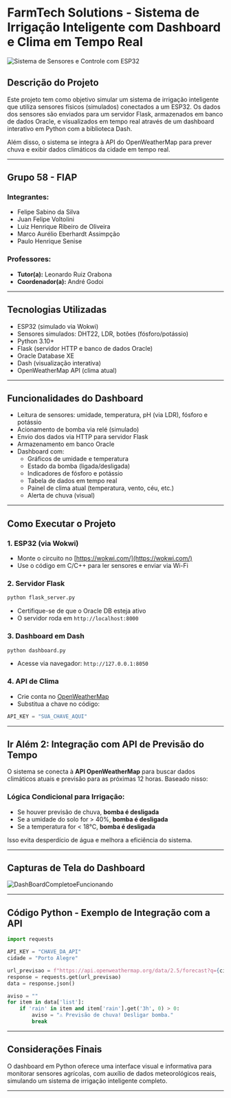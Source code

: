 # FarmTech Solutions - Sistema de Irrigação Inteligente com Dashboard e Clima em Tempo Real

![Sistema de Sensores e Controle com ESP32](https://github.com/user-attachments/assets/467974e1-2cd2-4a9a-a01a-2c7861282489)

## Descrição do Projeto
Este projeto tem como objetivo simular um sistema de irrigação inteligente que utiliza sensores físicos (simulados) conectados a um ESP32. Os dados dos sensores são enviados para um servidor Flask, armazenados em banco de dados Oracle, e visualizados em tempo real através de um dashboard interativo em Python com a biblioteca Dash.

Além disso, o sistema se integra à API do OpenWeatherMap para prever chuva e exibir dados climáticos da cidade em tempo real.

---

## Grupo 58 - FIAP
### Integrantes:
- Felipe Sabino da Silva
- Juan Felipe Voltolini
- Luiz Henrique Ribeiro de Oliveira
- Marco Aurélio Eberhardt Assimpção
- Paulo Henrique Senise

### Professores:
- **Tutor(a):** Leonardo Ruiz Orabona
- **Coordenador(a):** André Godoi

---

## Tecnologias Utilizadas
- ESP32 (simulado via Wokwi)
- Sensores simulados: DHT22, LDR, botões (fósforo/potássio)
- Python 3.10+
- Flask (servidor HTTP e banco de dados Oracle)
- Oracle Database XE
- Dash (visualização interativa)
- OpenWeatherMap API (clima atual)

---

## Funcionalidades do Dashboard
- Leitura de sensores: umidade, temperatura, pH (via LDR), fósforo e potássio
- Acionamento de bomba via relé (simulado)
- Envio dos dados via HTTP para servidor Flask
- Armazenamento em banco Oracle
- Dashboard com:
  - Gráficos de umidade e temperatura
  - Estado da bomba (ligada/desligada)
  - Indicadores de fósforo e potássio
  - Tabela de dados em tempo real
  - Painel de clima atual (temperatura, vento, céu, etc.)
  - Alerta de chuva (visual)

---

## Como Executar o Projeto

### 1. ESP32 (via Wokwi)
- Monte o circuito no [https://wokwi.com/](https://wokwi.com/)
- Use o código em C/C++ para ler sensores e enviar via Wi-Fi

### 2. Servidor Flask
```bash
python flask_server.py
```
- Certifique-se de que o Oracle DB esteja ativo
- O servidor roda em `http://localhost:8000`

### 3. Dashboard em Dash
```bash
python dashboard.py
```
- Acesse via navegador: `http://127.0.0.1:8050`

### 4. API de Clima
- Crie conta no [OpenWeatherMap](https://openweathermap.org/api)
- Substitua a chave no código:
```python
API_KEY = "SUA_CHAVE_AQUI"
```

---

## Ir Além 2: Integração com API de Previsão do Tempo
O sistema se conecta à **API OpenWeatherMap** para buscar dados climáticos atuais e previsão para as próximas 12 horas. Baseado nisso:

### Lógica Condicional para Irrigação:
- Se houver previsão de chuva, **bomba é desligada**
- Se a umidade do solo for > 40%, **bomba é desligada**
- Se a temperatura for < 18°C, **bomba é desligada**

Isso evita desperdício de água e melhora a eficiência do sistema.

---

## Capturas de Tela do Dashboard
![DashBoardCompletoeFuncionando](https://github.com/user-attachments/assets/a50a58ca-055b-48bd-b303-c76cdc0c4fba)

---

## Código Python - Exemplo de Integração com a API
```python
import requests

API_KEY = "CHAVE_DA_API"
cidade = "Porto Alegre"

url_previsao = f"https://api.openweathermap.org/data/2.5/forecast?q={cidade},BR&appid={API_KEY}&units=metric&lang=pt_br&cnt=4"
response = requests.get(url_previsao)
data = response.json()

aviso = ""
for item in data['list']:
    if 'rain' in item and item['rain'].get('3h', 0) > 0:
        aviso = "⚠️ Previsão de chuva! Desligar bomba."
        break
```

---

## Considerações Finais
O dashboard em Python oferece uma interface visual e informativa para monitorar sensores agrícolas, com auxílio de dados meteorológicos reais, simulando um sistema de irrigação inteligente completo.

---



